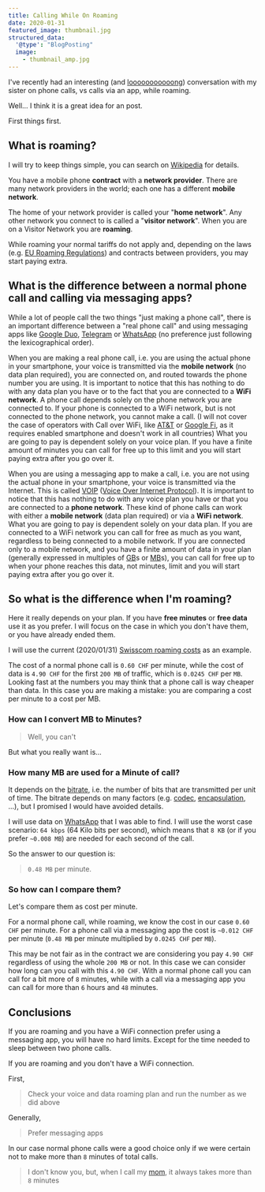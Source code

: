 ```yaml
---
title: Calling While On Roaming
date: 2020-01-31
featured_image: thumbnail.jpg
structured_data:
  '@type': "BlogPosting"
  image:
    - thumbnail_amp.jpg
---
```

I've recently had an interesting (and [looooooooooong][long-joke-url]) conversation with my sister on phone calls, vs calls via an app, while roaming.

Well... I think it is a great idea for an post.

First things first.

## What is roaming?

I will try to keep things simple, you can search on [Wikipedia][roaming-wiki-url] for details.

You have a mobile phone __contract__ with a __network provider__. There are many network providers in the world; each one has a different __mobile network__.

The home of your network provider is called your "__home network__". Any other network you connect to is called a "__visitor network__". When you are on a Visitor Network you are __roaming__.

While roaming your normal tariffs do not apply and, depending on the laws (e.g. [EU Roaming Regulations][eu-roaming-regulations-wiki-url]) and contracts between providers, you may start paying extra.

## What is the difference between a normal phone call and calling via messaging apps?

While a lot of people call the two things "just making a phone call", there is an important difference between a "real phone call" and using messaging apps like [Google Duo][google-duo-url], [Telegram][telegram-url] or [WhatsApp][whatsapp-url] (no preference just following the lexicographical order).

When you are making a real phone call, i.e. you are using the actual phone in your smartphone, your voice is transmitted via the __mobile network__ (no data plan required), you are connected on, and routed towards the phone number you are using.
It is important to notice that this has nothing to do with any data plan you have or to the fact that you are connected to a __WiFi network__. A phone call depends solely on the phone network you are connected to. If your phone is connected to a WiFi network, but is not connected to the phone network, you cannot make a call. (I will not cover the case of operators with Call over WiFi, like [AT&T][at-and-t-wifi-calling-url] or [Google Fi][google-fi-calls-via-wifi-url], as it requires enabled smartphone and doesn't work in all countries)
What you are going to pay is dependent solely on your voice plan. If you have a finite amount of minutes you can call for free up to this limit and you will start paying extra after you go over it.

When you are using a messaging app to make a call, i.e. you are not using the actual phone in your smartphone, your voice is transmitted via the Internet. This is called [VOIP][voip-wiki-url] ([Voice Over Internet Protocol][voip-wiki-url]).
It is important to notice that this has nothing to do with any voice plan you have or that you are connected to a __phone network__. These kind of phone calls can work with either a __mobile network__ (data plan required) or via a __WiFi network__.
What you are going to pay is dependent solely on your data plan. If you are connected to a WiFi network you can call for free as much as you want, regardless to being connected to a mobile network. If you are connected only to a mobile network, and you have a finite amount of data in your plan (generally expressed in multiples of [GB][byte-wiki-url]s or [MB][byte-wiki-url]s), you can call for free up to when your phone reaches this data, not minutes, limit and you will start paying extra after you go over it.

## So what is the difference when I'm roaming?

Here it really depends on your plan. If you have __free minutes__ or __free data__ use it as you prefer. I will focus on the case in which you don't have them, or you have already ended them.

I will use the current (2020/01/31) [Swisscom roaming costs][swisscom-roaming-url] as an example.

The cost of a normal phone call is `0.60 CHF` per minute, while the cost of data is `4.90 CHF` for the first `200 MB` of traffic, which is `0.0245 CHF` per `MB`.
Looking fast at the numbers you may think that a phone call is way cheaper than data. In this case you are making a mistake: you are comparing a cost per minute to a cost per MB.

### How can I convert MB to Minutes?

> Well, you can't

But what you really want is...

### How many MB are used for a Minute of call?

It depends on the [bitrate][bitrate-wiki-url], i.e. the number of bits that are transmitted per unit of time.
The bitrate depends on many factors (e.g. [codec][codec-wiki-url], [encapsulation][encapsulation-wiki-url], ...), but I promised I would have avoided details.

I will use data on [WhatsApp][whatsapp-bitrate-url] that I was able to find.
I will use the worst case scenario: `64 kbps` (64 Kilo bits per second), which means that `8 KB` (or if you prefer `~0.008 MB`) are needed for each second of the call.

So the answer to our question is:

> `0.48 MB` per minute.

### So how can I compare them?

Let's compare them as cost per minute.

For a normal phone call, while roaming, we know the cost in our case `0.60 CHF` per minute.
For a phone call via a messaging app the cost is `~0.012 CHF` per minute (`0.48 MB` per minute multiplied by `0.0245 CHF` per `MB`).

This may be not fair as in the contract we are considering you pay `4.90 CHF` regardless of using the whole `200 MB` or not.
In this case we can consider how long can you call with this `4.90 CHF`.
With a normal phone call you can call for a bit more of `8` minutes, while with a call via a messaging app you can call for more than `6` hours and `48` minutes.

## Conclusions

If you are roaming and you have a WiFi connection prefer using a messaging app, you will have no hard limits. Except for the time needed to sleep between two phone calls.

If you are roaming and you don't have a WiFi connection.

First,

> Check your voice and data roaming plan and run the number as we did above

Generally,

> Prefer messaging apps

In our case normal phone calls were a good choice only if we were certain not to make more than `8` minutes of total calls.

> I don't know you, but, when I call my [mom][phone-call-joke-url], it always takes more than `8` minutes

[bitrate-wiki-url]: https://en.wikipedia.org/wiki/Bit_rate
[codec-wiki-url]: https://en.wikipedia.org/wiki/Codec
[at-and-t-wifi-calling-url]: https://www.att.com/shop/wireless/features/wifi-calling.html
[byte-wiki-url]:https://en.wikipedia.org/wiki/Byte#Unit_multiples
[encapsulation-wiki-url]:https://en.wikipedia.org/wiki/Encapsulation_(networking)
[eu-roaming-regulations-wiki-url]: https://en.wikipedia.org/wiki/European_Union_roaming_regulations
[google-duo-url]: https://duo.google.com/about/
[google-fi-calls-via-wifi-url]: https://support.google.com/fi/answer/6157793?hl=en
[long-joke-url]: https://giphy.com/gifs/jake-detective-holt-V0PSrSAm7VxPW
[phone-call-joke-url]: https://giphy.com/gifs/cbc-schittscreek-schitts-creek-39jFXjz5MpJUMnqIP4
[roaming-wiki-url]: https://en.wikipedia.org/wiki/Roaming
[swisscom-roaming-url]: https://www.swisscom.ch/en/residential/plans-rates/inone-mobile/roaming.html
[telegram-url]: https://telegram.org/
[voip-wiki-url]:https://en.wikipedia.org/wiki/Voice_over_IP
[whatsapp-url]: https://www.whatsapp.com/
[whatsapp-bitrate-url]: https://www.quora.com/How-much-bandwidth-Kbps-does-a-WhatsApp-call-require
